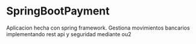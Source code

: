 # SpringBootPayment
Aplicacion hecha con spring framework. Gestiona movimientos bancarios implementando rest api y seguridad mediante ou2

